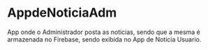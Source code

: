 # AppdeNoticiaAdm
App onde o Administrador posta as noticias, sendo que a mesma é armazenada no Firebase, sendo exibida no App de Noticia Usuario.

